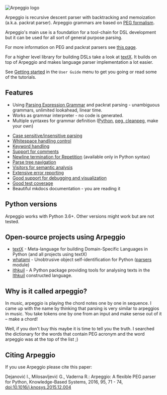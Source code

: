 ![Arpeggio logo](images/arpeggio-logo.svg)

Arpeggio is recursive descent parser with backtracking and memoization (a.k.a.
packrat parser).  Arpeggio grammars are based on [PEG
formalism](http://en.wikipedia.org/wiki/Parsing_expression_grammar).

Arpeggio's main use is a foundation for a tool-chain for DSL development but it
can be used for all sort of general purpose parsing.

For more information on PEG and packrat parsers see [this
page](http://bford.info/packrat/).

For a higher level library for building DSLs take a look at
[textX](https://github.com/textX/textX). It builds on top of Arpeggio
and makes language parser implementation a lot easier.

See [Getting started](getting_started.md) in the `User Guide` menu to get you going or read some of the
tutorials.


## Features

- Using [Parsing Expression Grammar](http://en.wikipedia.org/wiki/Parsing_expression_grammar)
  and packrat parsing - unambiguous grammars, unlimited lookahead, linear time.
- Works as grammar interpreter - no code is generated.
- Multiple syntaxes for grammar definition ([Python](grammars.md#grammars-written-in-python), 
  [peg, cleanpeg](grammars.md#grammars-written-in-peg-notations), make your own)
* [Case sensitive/insensitive
  parsing](configuration.md#case-insensitive-parsing)
* [Whitespace handling control](configuration.md#white-space-handling)
* [Keyword handling](configuration.md#keyword-handling)
* [Support for comments](configuration.md#comment-handling)
* [Newline termination for
  Repetition](configuration.md#newline-termination-for-repetitions) (available only in Python syntax)
* [Parse tree navigation](parse_trees.md)
* [Visitors for semantic analysis](semantics.md)
* [Extensive error reporting](handling_errors.md)
* [Good support for debugging and visualization](debugging.md)
* [Good test coverage](https://github.com/textX/Arpeggio/tree/master/tests/unit)
* Beautiful mkdocs documentation - you are reading it

## Python versions

Arpeggio works with Python 3.6+. Other versions might work but are not tested.

## Open-source projects using Arpeggio

- [textX](https://github.com/textX/textX) - Meta-language for building
  Domain-Specific Languages in Python (and all projects using textX)
- [whatami](https://github.com/sdvillal/whatami) - Unobtrusive object
  self-identification for Python
  ([parsers](https://github.com/sdvillal/whatami/blob/master/whatami/parsers.py)
  module)
- [ithkuil](https://github.com/fizyk20/ithkuil) - A Python package providing
  tools for analysing texts in the [Ithkuil](http://ithkuil.net/) constructed language.


## Why is it called arpeggio?

In music, arpeggio is playing the chord notes one by one in sequence. I came up
with the name by thinking that parsing is very similar to arpeggios in music.
You take tokens one by one from an input and make sense out of it – make a
chord!

Well, if you don't buy this maybe it is time to tell you the truth. I searched
the dictionary for the words that contain PEG acronym and the word arpeggio was
at the top of the list ;)


## Citing Arpeggio

If you use Arpeggio please cite this paper:

Dejanović I., Milosavljević G., Vaderna R.: Arpeggio: A flexible PEG parser for
Python, Knowledge-Based Systems, 2016, 95, 71 - 74,
[doi:10.1016/j.knosys.2015.12.004](http://dx.doi.org/10.1016/j.knosys.2015.12.004)

